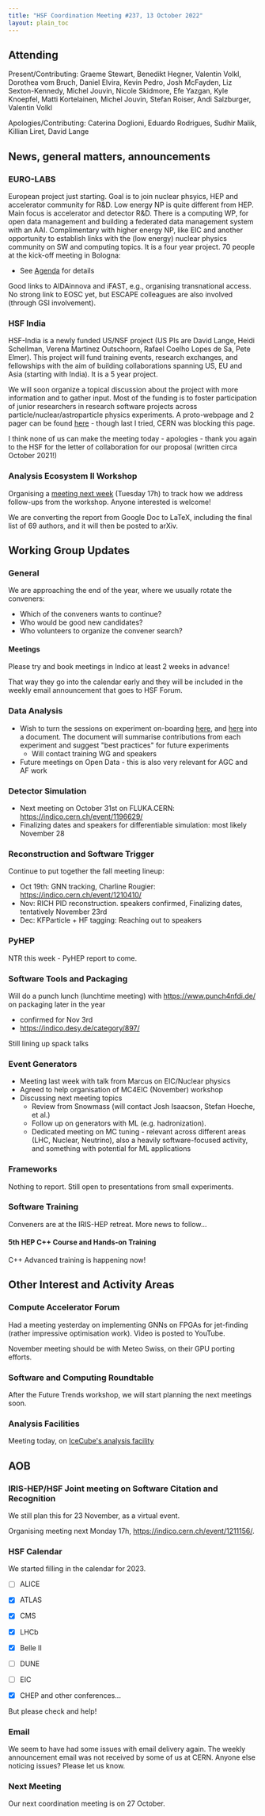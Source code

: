 ```yaml
---
title: "HSF Coordination Meeting #237, 13 October 2022"
layout: plain_toc
---
```


## Attending

Present/Contributing: Graeme Stewart, Benedikt Hegner, Valentin Volkl, Dorothea
vom Bruch, Daniel Elvira, Kevin Pedro, Josh McFayden, Liz Sexton-Kennedy, Michel
Jouvin, Nicole Skidmore, Efe Yazgan, Kyle Knoepfel, Matti Kortelainen, Michel
Jouvin, Stefan Roiser, Andi Salzburger, Valentin Volkl

Apologies/Contributing: Caterina Doglioni, Eduardo Rodrigues, Sudhir Malik,
Killian Liret, David Lange

## News, general matters, announcements

### EURO-LABS

European project just starting. Goal is to join nuclear phsyics, HEP and
accelerator community for R&D. Low energy NP is quite different from HEP. Main
focus is accelerator and detector R&D. There is a computing WP, for open data
management and building a federated data management system with an AAI.
Complimentary with higher energy NP, like EIC and another opportunity to
establish links with the (low energy) nuclear physics community on SW and
computing topics. It is a four year project. 70 people at the kick-off meeting
in Bologna:

- See [Agenda](https://agenda.infn.it/event/32088/timetable/#20221004.detailed)
  for details

Good links to AIDAinnova and iFAST, e.g., organising transnational access. No
strong link to EOSC yet, but ESCAPE colleagues are also involved (through GSI
involvement).

### HSF India

HSF-India is a newly funded US/NSF project (US PIs are David Lange, Heidi
Schellman, Verena Martinez Outschoorn, Rafael Coelho Lopes de Sa, Pete Elmer).
This project will fund training events, research exchanges, and fellowships with
the aim of building collaborations spanning US, EU and Asia (starting with
India). It is a 5 year project.

We will soon organize a topical discussion about the project with more
information and to gather input. Most of the funding is to foster participation
of junior researchers in research software projects across
particle/nuclear/astroparticle physics experiments. A proto-webpage and 2 pager
can be found [here](http://research-software-collaborations.org) - though last I
tried, CERN was blocking this page.

I think none of us can make the meeting today - apologies - thank you again to
the HSF for the letter of collaboration for our proposal (written circa October
2021!)

### Analysis Ecosystem II Workshop

Organising a [meeting next week](https://indico.cern.ch/event/1211302/) (Tuesday
17h) to track how we address follow-ups from the workshop. Anyone interested is
welcome!

We are converting the report from Google Doc to LaTeX, including the final list
of 69 authors, and it will then be posted to arXiv.

## Working Group Updates

### General

We are approaching the end of the year, where we usually rotate the conveners:

- Which of the conveners wants to continue?
- Who would be good new candidates?
- Who volunteers to organize the convener search?

#### Meetings

Please try and book meetings in Indico at least 2 weeks in advance!

That way they go into the calendar early and they will be included in the weekly
email announcement that goes to HSF Forum.

### Data Analysis

- Wish to turn the sessions on experiment on-boarding
  [here](https://indico.cern.ch/event/1175096/), and
  [here](https://indico.cern.ch/event/1175097/) into a document. The document
  will summarise contributions from each experiment and suggest "best practices"
  for future experiments
  - Will contact training WG and speakers
- Future meetings on Open Data - this is also very relevant for AGC and AF work

### Detector Simulation

- Next meeting on October 31st on FLUKA.CERN:
  <https://indico.cern.ch/event/1196629/>
- Finalizing dates and speakers for differentiable simulation: most likely
  November 28

### Reconstruction and Software Trigger

Continue to put together the fall meeting lineup:

- Oct 19th: GNN tracking, Charline Rougier:
  <https://indico.cern.ch/event/1210410/>
- Nov: RICH PID reconstruction. speakers confirmed, Finalizing dates,
  tentatively November 23rd
- Dec: KFParticle + HF tagging: Reaching out to speakers

### PyHEP

NTR this week - PyHEP report to come.

### Software Tools and Packaging

Will do a punch lunch (lunchtime meeting) with <https://www.punch4nfdi.de/> on
packaging later in the year

- confirmed for Nov 3rd
- <https://indico.desy.de/category/897/>

Still lining up spack talks

### Event Generators

- Meeting last week with talk from Marcus on EIC/Nuclear physics
- Agreed to help organisation of MC4EIC (November) workshop
- Discussing next meeting topics
  - Review from Snowmass (will contact Josh Isaacson, Stefan Hoeche, et al.)
  - Follow up on generators with ML (e.g. hadronization).
  - Dedicated meeting on MC tuning - relevant across different areas (LHC,
    Nuclear, Neutrino), also a heavily software-focused activity, and something
    with potential for ML applications

### Frameworks

Nothing to report. Still open to presentations from small experiments.

### Software Training

Conveners are at the IRIS-HEP retreat. More news to follow...

#### 5th HEP C++ Course and Hands-on Training

C++ Advanced training is happening now!

## Other Interest and Activity Areas

### Compute Accelerator Forum

Had a meeting yesterday on implementing GNNs on FPGAs for jet-finding (rather
impressive optimisation work). Video is posted to YouTube.

November meeting should be with Meteo Swiss, on their GPU porting efforts.

### Software and Computing Roundtable

After the Future Trends workshop, we will start planning the next meetings soon.

### Analysis Facilities

Meeting today, on
[IceCube's analysis facility](https://indico.cern.ch/event/1211255/)

## AOB

### IRIS-HEP/HSF Joint meeting on Software Citation and Recognition

We still plan this for 23 November, as a virtual event.

Organising meeting next Monday 17h, <https://indico.cern.ch/event/1211156/>.

### HSF Calendar

We started filling in the calendar for 2023.

- [ ] ALICE
- [x] ATLAS
- [x] CMS
- [x] LHCb
- [x] Belle II
- [ ] DUNE
- [ ] EIC

- [x] CHEP and other conferences...

But please check and help!

### Email

We seem to have had some issues with email delivery again. The weekly
announcement email was not received by some of us at CERN. Anyone else noticing
issues? Please let us know.

### Next Meeting

Our next coordination meeting is on 27 October.
